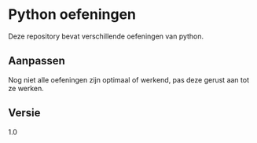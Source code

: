 # Python oefeningen
Deze repository bevat verschillende oefeningen van python.

## Aanpassen
Nog niet alle oefeningen zijn optimaal of werkend, pas deze gerust aan tot ze werken.

## Versie
1.0



